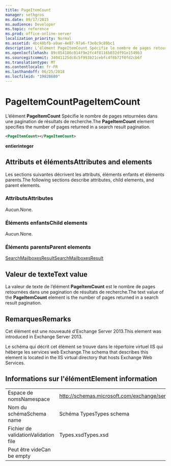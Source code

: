 ```yaml
---
title: PageItemCount
manager: sethgros
ms.date: 09/17/2015
ms.audience: Developer
ms.topic: reference
ms.prod: office-online-server
localization_priority: Normal
ms.assetid: 4bc48bfb-a9ae-4e87-97a6-f3e0c9c89bc1
description: L’élément PageItemCount Spécifie le nombre de pages retournées dans une pagination de résultats de recherche.
ms.openlocfilehash: 89c054186c014f9e2fc4f8116b032df91e1549b3
ms.sourcegitcommit: 34041125dc8c5f993b21cebfc4f8b72f0fd2cb6f
ms.translationtype: MT
ms.contentlocale: fr-FR
ms.lasthandoff: 06/25/2018
ms.locfileid: "19828680"
---
```

# <a name="pageitemcount"></a><span data-ttu-id="9506a-103">PageItemCount</span><span class="sxs-lookup"><span data-stu-id="9506a-103">PageItemCount</span></span>

<span data-ttu-id="9506a-104">L’élément **PageItemCount** Spécifie le nombre de pages retournées dans une pagination de résultats de recherche.</span><span class="sxs-lookup"><span data-stu-id="9506a-104">The **PageItemCount** element specifies the number of pages returned in a search result pagination.</span></span> 
  
```XML
<PageItemCount></PageItemCount>
```

 <span data-ttu-id="9506a-105">**entier**</span><span class="sxs-lookup"><span data-stu-id="9506a-105">**integer**</span></span>
## <a name="attributes-and-elements"></a><span data-ttu-id="9506a-106">Attributs et éléments</span><span class="sxs-lookup"><span data-stu-id="9506a-106">Attributes and elements</span></span>

<span data-ttu-id="9506a-107">Les sections suivantes décrivent les attributs, éléments enfants et éléments parents.</span><span class="sxs-lookup"><span data-stu-id="9506a-107">The following sections describe attributes, child elements, and parent elements.</span></span>
  
### <a name="attributes"></a><span data-ttu-id="9506a-108">Attributs</span><span class="sxs-lookup"><span data-stu-id="9506a-108">Attributes</span></span>

<span data-ttu-id="9506a-109">Aucun.</span><span class="sxs-lookup"><span data-stu-id="9506a-109">None.</span></span>
  
### <a name="child-elements"></a><span data-ttu-id="9506a-110">Éléments enfants</span><span class="sxs-lookup"><span data-stu-id="9506a-110">Child elements</span></span>

<span data-ttu-id="9506a-111">Aucun.</span><span class="sxs-lookup"><span data-stu-id="9506a-111">None.</span></span>
  
### <a name="parent-elements"></a><span data-ttu-id="9506a-112">Éléments parents</span><span class="sxs-lookup"><span data-stu-id="9506a-112">Parent elements</span></span>

[<span data-ttu-id="9506a-113">SearchMailboxesResult</span><span class="sxs-lookup"><span data-stu-id="9506a-113">SearchMailboxesResult</span></span>](searchmailboxesresult.md)
  
## <a name="text-value"></a><span data-ttu-id="9506a-114">Valeur de texte</span><span class="sxs-lookup"><span data-stu-id="9506a-114">Text value</span></span>

<span data-ttu-id="9506a-115">La valeur de texte de l’élément **PageItemCount** est le nombre de pages retournées dans une pagination de résultats de recherche.</span><span class="sxs-lookup"><span data-stu-id="9506a-115">The text value of the **PageItemCount** element is the number of pages returned in a search result pagination.</span></span> 
  
## <a name="remarks"></a><span data-ttu-id="9506a-116">Remarques</span><span class="sxs-lookup"><span data-stu-id="9506a-116">Remarks</span></span>

<span data-ttu-id="9506a-117">Cet élément est une nouveauté d'Exchange Server 2013.</span><span class="sxs-lookup"><span data-stu-id="9506a-117">This element was introduced in Exchange Server 2013.</span></span>
  
<span data-ttu-id="9506a-118">Le schéma qui décrit cet élément se trouve dans le répertoire virtuel IIS qui héberge les services web Exchange.</span><span class="sxs-lookup"><span data-stu-id="9506a-118">The schema that describes this element is located in the IIS virtual directory that hosts Exchange Web Services.</span></span>
  
## <a name="element-information"></a><span data-ttu-id="9506a-119">Informations sur l'élément</span><span class="sxs-lookup"><span data-stu-id="9506a-119">Element information</span></span>

|||
|:-----|:-----|
|<span data-ttu-id="9506a-120">Espace de noms</span><span class="sxs-lookup"><span data-stu-id="9506a-120">Namespace</span></span>  <br/> |http://schemas.microsoft.com/exchange/services/2006/types  <br/> |
|<span data-ttu-id="9506a-121">Nom du schéma</span><span class="sxs-lookup"><span data-stu-id="9506a-121">Schema name</span></span>  <br/> |<span data-ttu-id="9506a-122">Schéma Types</span><span class="sxs-lookup"><span data-stu-id="9506a-122">Types schema</span></span>  <br/> |
|<span data-ttu-id="9506a-123">Fichier de validation</span><span class="sxs-lookup"><span data-stu-id="9506a-123">Validation file</span></span>  <br/> |<span data-ttu-id="9506a-124">Types.xsd</span><span class="sxs-lookup"><span data-stu-id="9506a-124">Types.xsd</span></span>  <br/> |
|<span data-ttu-id="9506a-125">Peut être vide</span><span class="sxs-lookup"><span data-stu-id="9506a-125">Can be empty</span></span>  <br/> ||
   

